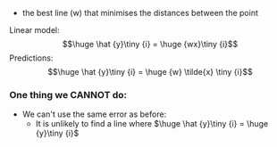 - the best line (w) that minimises the distances between the point

Linear model:
$$\huge \hat {y}\tiny {i} = \huge {wx}\tiny {i}$$
Predictions:
$$\huge \hat {y}\tiny {i} = \huge {w} \tilde{x} \tiny {i}$$
### One thing we CANNOT do:
- We can't use the same error as before:
	- It is unlikely to find a line where $\huge \hat {y}\tiny {i} = \huge {y}\tiny {i}$